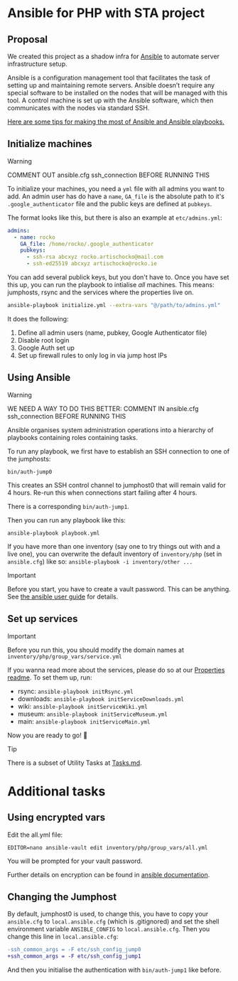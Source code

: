 # Ansible for PHP with STA project

## Proposal

We created this project as a shadow infra for [Ansible](https://docs.ansible.com/ansible/latest/index.html) to automate server infrastructure setup.

Ansible is a configuration management tool that facilitates the task of setting up and maintaining remote servers.
Ansible doesn’t require any special software to be installed on the nodes that will be managed with this tool.
A control machine is set up with the Ansible software, which then communicates with the nodes via standard SSH.

[Here are some tips for making the most of Ansible and Ansible playbooks.](https://docs.ansible.com/ansible/2.8/user_guide/playbooks_best_practices.html#best-practices)


## Initialize machines

> [!WARNING]
> COMMENT OUT ansible.cfg ssh_connection BEFORE RUNNING THIS


To initialize your machines, you need a `yml` file with all admins you want to add.
An admin user has do have a `name`, `GA_file` is the absolute path to it's `.google_authenticator` file and the public keys are defined at `pubkeys`.

The format looks like this, but there is also an example at `etc/admins.yml`:

```yml
admins:
  - name: rocko
    GA_file: /home/rocko/.google_authenticator
    pubkeys:
      - ssh-rsa abcxyz rocko.artischocko@mail.com
      - ssh-ed25519 abcxyz artischocko@rocko.ie
```

You can add several publick keys, but you don't have to.
Once you have set this up, you can run the playbook to intialise _all_ machines.
This means: jumphosts, rsync and the services where the properties live on.

```sh
ansible-playbook initialize.yml --extra-vars "@/path/to/admins.yml"
```

It does the following:
  1. Define all admin users (name, pubkey, Google Authenticator file)
  2. Disable root login
  3. Google Auth set up
  4. Set up firewall rules to only log in via jump host IPs
  

## Using Ansible

> [!WARNING]
> WE NEED A WAY TO DO THIS BETTER:
> COMMENT IN ansible.cfg ssh_connection BEFORE RUNNING THIS
> 
Ansible organises system administration operations into a hierarchy of playbooks containing roles containing tasks.

To run any playbook, we first have to establish an SSH connection to one of the jumphosts:

```shell
bin/auth-jump0
```

This creates an SSH control channel to jumphost0 that will remain valid for 4 hours. Re-run this when connections start failing after 4 hours.

There is a corresponding `bin/auth-jump1`.

Then you can run any playbook like this:

```shell
ansible-playbook playbook.yml
```

If you have more than one inventory (say one to try things out with and a live one), you can overwrite the default inventory of `inventory/php` (set in `ansible.cfg`) like so: `ansible-playbook -i inventory/other ...`

> [!IMPORTANT]
> Before you start, you have to create a vault password. This can be anything.
> See [the ansible user guide](https://docs.ansible.com/ansible/2.8/user_guide/vault.html) for details.


## Set up services

> [!IMPORTANT]
> Before you run this, you should modify the domain names at `inventory/php/group_vars/service.yml`
>

If you wanna read more about the services, please do so at our [Properties readme](Properties.md).
To set them up, run:

- rsync: `ansible-playbook initRsync.yml`
- downloads: `ansible-playbook initServiceDownloads.yml`
- wiki: `ansible-playbook initServiceWiki.yml`
- museum: `ansible-playbook initServiceMuseum.yml`
- main: `ansible-playbook initServiceMain.yml`

Now you are ready to go! :tada:

> [!TIP]
> There is a subset of Utility Tasks at [Tasks.md](Tasks.md).
> 


# Additional tasks

## Using encrypted vars

Edit the all.yml file:

```shell
EDITOR=nano ansible-vault edit inventory/php/group_vars/all.yml
```

You will be prompted for your vault password.

Further details on encryption can be found in [ansible documentation](https://docs.ansible.com/ansible/latest/vault_guide/vault_encrypting_content.html).


## Changing the Jumphost

By default, jumphost0 is used, to change this, you have to copy your `ansible.cfg` to `local.ansible.cfg` (which is .gitignored) and set the shell environment variable `ANSIBLE_CONFIG` to `local.ansible.cfg`. Then you change this line in `local.ansible.cfg`:

```diff
-ssh_common_args = -F etc/ssh_config_jump0
+ssh_common_args = -F etc/ssh_config_jump1
```

And then you initialise the authentication with `bin/auth-jump1` like before.

